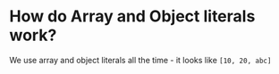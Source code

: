 # How do Array and Object literals work?

We use array and object literals all the time - it looks like `[10, 20, abc]`
<!--stackedit_data:
eyJoaXN0b3J5IjpbLTEyNDAzNDY5OTZdfQ==
-->